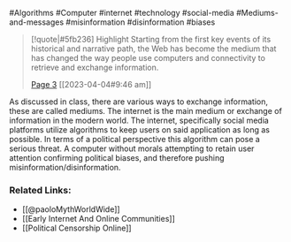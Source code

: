 #Algorithms #Computer #internet #technology #social-media #Mediums-and-messages #misinformation #disinformation #biases 
> [!quote|#5fb236] Highlight
> Starting from the first key events of its historical and narrative path, the Web has become the medium that has changed the way people use computers and connectivity to retrieve and exchange information.
>
> [Page 3](zotero://open-pdf/library/items/SBPQ9XCC?page=3) [[2023-04-04#9:46 am]]

As discussed in class, there are various ways to exchange information, these are called mediums. The internet is the main medium or exchange of information in the modern world. The internet, specifically social media platforms utilize algorithms to keep users on said application as long as possible. In terms of a political perspective this algorithm can pose a serious threat. A computer without morals attempting to retain user attention confirming political biases, and therefore pushing misinformation/disinformation.

### Related Links:
* [[@paoloMythWorldWide]]
* [[Early Internet And Online Communities]]
* [[Political Censorship Online]]